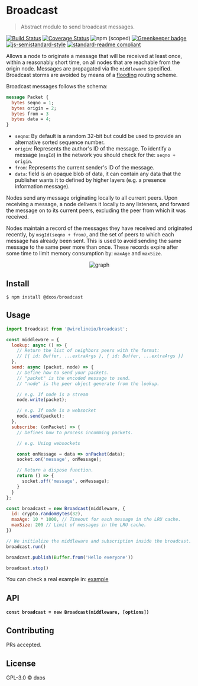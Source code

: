 # Broadcast
> Abstract module to send broadcast messages.

[![Build Status](https://travis-ci.com/dxos/broadcast.svg?branch=master)](https://travis-ci.com/dxos/broadcast)
[![Coverage Status](https://coveralls.io/repos/github/dxos/broadcast/badge.svg?branch=master)](https://coveralls.io/github/dxos/broadcast?branch=master)
![npm (scoped)](https://img.shields.io/npm/v/@dxos/broadcast)
[![Greenkeeper badge](https://badges.greenkeeper.io/dxos/broadcast.svg)](https://greenkeeper.io/)
[![js-semistandard-style](https://img.shields.io/badge/code%20style-semistandard-brightgreen.svg?style=flat-square)](https://github.com/standard/semistandard)
[![standard-readme compliant](https://img.shields.io/badge/readme%20style-standard-brightgreen.svg?style=flat-square)](https://github.com/RichardLitt/standard-readme)

Allows a node to originate a message that will be received at least once, within a
reasonably short time, on all nodes that are reachable from the origin node. Messages are
propagated via the `middleware` specified. Broadcast storms are
avoided by means of a [flooding](https://en.wikipedia.org/wiki/Flooding_(computer_networking)) routing scheme.

Broadcast messages follows the schema:

```proto
message Packet {
  bytes seqno = 1;
  bytes origin = 2;
  bytes from = 3
  bytes data = 4;
}
```

- `seqno`: By default is a random 32-bit but could be used to provide an alternative sorted sequence number.
- `origin`: Represents the author's ID of the message. To identify a message (`msgId`) in the network you should check for the: `seqno + origin`.
- `from`: Represents the current sender's ID of the message.
- `data`: field is an opaque blob of data, it can contain any data that the publisher wants
it to defined by higher layers (e.g. a presence information message).

Nodes send any message originating locally to all current peers. Upon receiving a message, a
node delivers it locally to any listeners, and forward the message on to its current
peers, excluding the peer from which it was received.

Nodes maintain a record of the messages they have received and originated
recently, by `msgId(seqno + from)`, and the set of peers to which each message has already
been sent. This is used to avoid sending the same message to the same peer
more than once. These records expire after some time to limit memory consumption by: `maxAge` and `maxSize`.

<p align="center">
  <img src="https://user-images.githubusercontent.com/819446/66934639-2bb67980-f011-11e9-9c27-739b5ee5fd5c.gif" alt="graph">
</p>

## Install

```
$ npm install @dxos/broadcast
```

## Usage

```javascript
import Broadcast from '@wirelineio/broadcast';

const middleware = {
  lookup: async () => {
    // Return the list of neighbors peers with the format:
    // [{ id: Buffer, ...extraArgs }, { id: Buffer, ...extraArgs }]
  },
  send: async (packet, node) => {
    // Define how to send your packets.
    // "packet" is the encoded message to send.
    // "node" is the peer object generate from the lookup.

    // e.g. If node is a stream
    node.write(packet);

    // e.g. If node is a websocket
    node.send(packet);
  },
  subscribe: (onPacket) => {
    // Defines how to process incomming packets.

    // e.g. Using websockets

    const onMessage = data => onPacket(data);
    socket.on('message', onMessage);

    // Return a dispose function.
    return () => {
      socket.off('message', onMessage);
    }
  }
};

const broadcast = new Broadcast(middleware, {
  id: crypto.randomBytes(32),
  maxAge: 10 * 1000, // Timeout for each message in the LRU cache.
  maxSize: 200 // Limit of messages in the LRU cache.
})

// We initialize the middleware and subscription inside the broadcast.
broadcast.run()

broadcast.publish(Buffer.from('Hello everyone'))

broadcast.stop()
```

You can check a real example in: [example](https://github.com/dxos/broadcast/tree/master/example)

## API

#### `const broadcast = new Broadcast(middleware, [options])`

## Contributing

PRs accepted.

## License

GPL-3.0 © dxos
